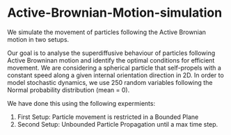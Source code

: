 # Active-Brownian-Motion-simulation
We simulate the movement of particles following the Active Brownian motion in two setups. 

Our goal is to analyse the superdiffusive behaviour of particles following Active Browninan motion and identify the optimal conditions for efficient movement. We are considering a spherical particle that self-propels with a constant speed along a given internal orientation direction in 2D. In order to model stochastic dynamics, we use 250 random variables following the Normal probability distribution (mean = 0).

We have done this using the following expermients:

  1. First Setup: Particle movement is restricted in a Bounded Plane
  2. Second Setup: Unbounded Particle Propagation until a max time step.
